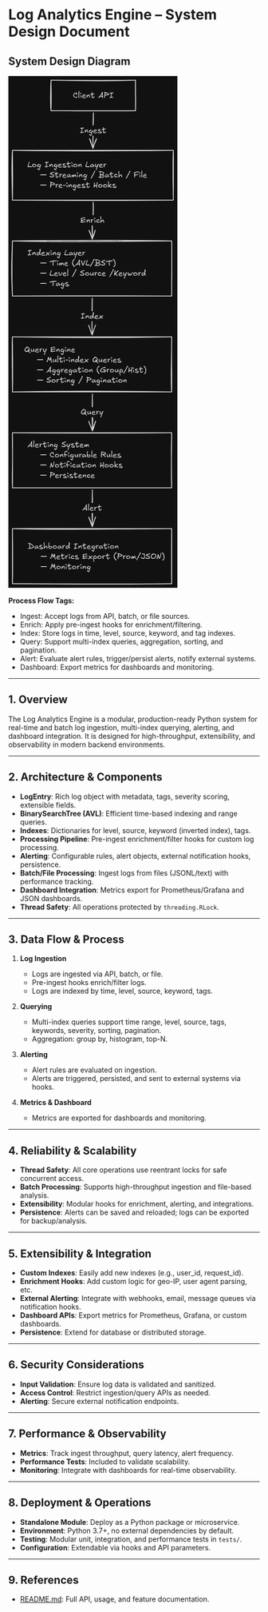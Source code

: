 # Log Analytics Engine – System Design Document

## System Design Diagram

![System Design Diagram](<./system_design.png>)

**Process Flow Tags:**

- Ingest: Accept logs from API, batch, or file sources.
- Enrich: Apply pre-ingest hooks for enrichment/filtering.
- Index: Store logs in time, level, source, keyword, and tag indexes.
- Query: Support multi-index queries, aggregation, sorting, and pagination.
- Alert: Evaluate alert rules, trigger/persist alerts, notify external systems.
- Dashboard: Export metrics for dashboards and monitoring.

---

## 1. Overview

The Log Analytics Engine is a modular, production-ready Python system for real-time and batch log ingestion, multi-index querying, alerting, and dashboard integration. It is designed for high-throughput, extensibility, and observability in modern backend environments.

---

## 2. Architecture & Components

- **LogEntry**: Rich log object with metadata, tags, severity scoring, extensible fields.
- **BinarySearchTree (AVL)**: Efficient time-based indexing and range queries.
- **Indexes**: Dictionaries for level, source, keyword (inverted index), tags.
- **Processing Pipeline**: Pre-ingest enrichment/filter hooks for custom log processing.
- **Alerting**: Configurable rules, alert objects, external notification hooks, persistence.
- **Batch/File Processing**: Ingest logs from files (JSONL/text) with performance tracking.
- **Dashboard Integration**: Metrics export for Prometheus/Grafana and JSON dashboards.
- **Thread Safety**: All operations protected by `threading.RLock`.

---

## 3. Data Flow & Process

1. **Log Ingestion**

    - Logs are ingested via API, batch, or file.
    - Pre-ingest hooks enrich/filter logs.
    - Logs are indexed by time, level, source, keyword, tags.

2. **Querying**

    - Multi-index queries support time range, level, source, tags, keywords, severity, sorting, pagination.
    - Aggregation: group by, histogram,  top-N.

3. **Alerting**

    - Alert rules are evaluated on ingestion.
    - Alerts are triggered, persisted, and sent to external systems via hooks.

4. **Metrics & Dashboard**

    - Metrics are exported for dashboards and monitoring.

---

## 4. Reliability & Scalability

- **Thread Safety**: All core operations use reentrant locks for safe concurrent access.
- **Batch Processing**: Supports high-throughput ingestion and file-based analysis.
- **Extensibility**: Modular hooks for enrichment, alerting, and integrations.
- **Persistence**: Alerts can be saved and reloaded; logs can be exported for backup/analysis.

---

## 5. Extensibility & Integration

- **Custom Indexes**: Easily add new indexes (e.g., user_id, request_id).
- **Enrichment Hooks**: Add custom logic for geo-IP, user agent parsing, etc.
- **External Alerting**: Integrate with webhooks, email, message queues via notification hooks.
- **Dashboard APIs**: Export metrics for Prometheus, Grafana, or custom dashboards.
- **Persistence**: Extend for database or distributed storage.

---

## 6. Security Considerations

- **Input Validation**: Ensure log data is validated and sanitized.
- **Access Control**: Restrict ingestion/query APIs as needed.
- **Alerting**: Secure external notification endpoints.

---

## 7. Performance & Observability

- **Metrics**: Track ingest throughput, query latency, alert frequency.
- **Performance Tests**: Included to validate scalability.
- **Monitoring**: Integrate with dashboards for real-time observability.

---

## 8. Deployment & Operations

- **Standalone Module**: Deploy as a Python package or microservice.
- **Environment**: Python 3.7+, no external dependencies by default.
- **Testing**: Modular unit, integration, and performance tests in `tests/`.
- **Configuration**: Extendable via hooks and API parameters.

---

## 9. References

- [README.md](./README.md): Full API, usage, and feature documentation.
